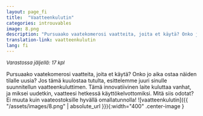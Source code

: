 ```yaml
---
layout: page_fi
title:  "Vaatteenkulutin"
categories: introuvables
image: 8.png
description: "Pursuaako vaatekomerosi vaatteita, joita et käytä? Onko jo aika ostaa näiden tilalle uusia? Jos tämä kuulostaa tutulta, esittelemme juuri sinulle suunnitellun vaatteenkuluttimen. Tämä innovatiivinen laite kuluttaa vanhat, ja miksei uudetkin, vaatteesi hetkessä käyttökelvottomiksi. Mitä siis odotat? Ei muuta kuin vaateostoksille hyvällä omallatunnolla!"
translation-link: vaatteenkulutin
lang: fi
---
```

<font size="2"><i>Varastossa jäljellä: 17 kpl</i></font><br>

Pursuaako vaatekomerosi vaatteita, joita et käytä? Onko jo aika ostaa näiden tilalle uusia? Jos tämä kuulostaa tutulta, esittelemme juuri sinulle suunnitellun vaatteenkuluttimen. Tämä innovatiivinen laite kuluttaa vanhat, ja miksei uudetkin, vaatteesi hetkessä käyttökelvottomiksi. Mitä siis odotat? Ei muuta kuin vaateostoksille hyvällä omallatunnolla!
![vaatteenkulutin]({{ "/assets/images/8.png" | absolute_url }}){:width="400" .center-image }
